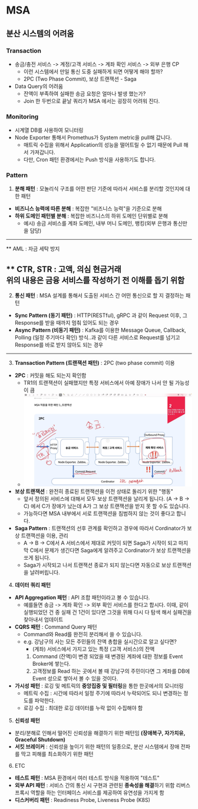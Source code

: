# MSA

## 분산 시스템의 어려움

### Transaction

- 송금/충전 서비스 -> 계정/고객 서비스 -> 계좌 확인 서비스 -> 외부 은행 CP
  - 이런 시스템에서 만일 통신 도중 실패하게 되면 어떻게 해야 할까?
  - 2PC (Two Phase Commit), 보상 트랜잭션 - Saga
- Data Query의 어려움
  - 잔액이 부족하여 실패한 송금 요청은 얼마나 발생 했는가?
  - Join 한 두번으로 끝날 쿼리가 MSA 에서는 굉장히 어려워 진다.

### Monitoring

- 시계열 DB를 사용하여 모니터링
- Node Exporter 통해서 Promethus가 System metric을 pull해 값니다.
  - 매트릭 수집을 위해서 Application의 성능을 떨어트릴 수 없기 때문에 Pull 해서 가져갑니다.
  - 다만, Cron 패턴 환경에서는 Push 방식을 사용하기도 합니다.

### Pattern


1. **분해 패턴** : 모놀리식 구조를 어떤 판단 기준에 따라서 서비스를 분리할 것인지에 대한 패턴
- **비즈니스 능력에 따른 분해** : 복잡한 "비즈니스 능력"을 기준으로 분해
- **하위 도메인 패턴별 분해** : 복잡한 비즈니스의 하위 도메인 단위별로 분해 
  - 예시) 송금 서비스를 계좌 도메인, 내부 머니 도메인, 뱅킹(외부 은행과 통신만을 담당)
---
** AML : 자금 세탁 방지  

** CTR, STR : 고액, 의심 현금거래  
위의 내용은 금융 서비스를 작성하기 전 이해를 돕기 위함
---

2. **통신 패턴** : MSA 설계를 통해서 도출된 서비스 간 어떤 통신으로 할 지 결정하는 패턴  

- **Sync Pattern (동기 패턴)** : HTTP(RESTful), gRPC 과 같이 Request 이후, 그 Response를 받을 때까지 멈춰 있어도 되는 경우
- **Async Pattern (비동기 패턴)** : Kafka를 이용한 Message Queue, Callback, Polling (일정 주기마다 확인) 방식..과 같이 다른 서비스로 Request를 넘기고 Response를 바로 받지 않아도 되는 경우

---

3. **Transaction Pattern (트랜잭션 패턴)** : 2PC (two phase commit) 이용  

- **2PC** : 커밋을 해도 되는지 확인함
  - TR1의 트랜잭션이 실패했지만 특정 서비스에서 아예 장애가 나서 안 될 가능성이 큼
  - ![img.png](../ImageDirectory/img.png)
- **보상 트랜잭션** : 완전히 종료된 트랜잭션을 이전 상태로 돌리기 위한 "행동"
  - 앞서 정의된 서비스에 대해서 모두 보상 트랜잭션을 날리게 됩니다. (A -> B -> C) 에서 C가 장애가 났는데 A가 그 보상 트랜잭션을 받지 못 할 수도 있습니다.
  - 가능하다면 MSA 내부에서 서로 트랜잭션을 침범하지 않는 것이 좋다고 합니다.
- **Saga Pattern** : 트랜잭션의 선후 관계를 확인하고 경우에 따라서 Cordinator가 보상 트랜잭션을 이용, 관리
  - A -> B -> C에서 A 서비스에서 제대로 커밋이 되면 Saga가 시작이 되고 마지막 C에서 문제가 생긴다면 Saga에게 알려주고 Cordinator가 보상 트랜잭션을 쏘게 됩니다.
  - Saga가 시작되고 나서 트랜잭션 종료가 되지 않는다면 자동으로 보상 트랜잭션을 날려버립니다.  

4. **데이터 쿼리 패턴**
- **API Aggregation 패턴** : API 조합 패턴이라고 볼 수 있습니다.
  - 예를들면 송금 -> 계좌 확인 -> 외부 확인 서비스를 한다고 합시다. 이때, 같이 실행되었던 건 중 실패 건 1건이 있다면 그것을 위해 다시 다 탐색 해서 실패건을 찾아내서 업데이트
- **CQRS 패턴** : Command Query 패턴
  - Command와 Read를 완전히 분리해서 쓸 수 있습니다. 
  - e.g. 강남구의 사는 모든 주민들의 잔액 총합을 실시간으로 알고 싶다면?
    - (계좌) 서비스에서 가지고 있는 특정 (고객 서비스)의 잔액
    1. Command (잔액)이 변경 되었을 때 변경된 계좌에 대한 정보를 Event Broker에 쌓는다.
    2. 고객정보를 Read 하는 곳에서 볼 때 강남구의 주민이다면 그 계좌를 DB에 Event 성으로 쌓아서 볼 수 있을 것이다.
- **가시성 패턴** : 로깅 및 메트릭의 **중앙집중 및 필터링**을 통한 한곳에서의 모니터링
  - 메트릭 수집 : 시간에 따라서 일정 주기에 따라서 누락되어도 되니 변경하는 정도를 파악한다.
  - 로깅 수집 : 최대한 로깅 데이터를 누락 없이 수집해야 함  

5. **신뢰성 패턴**
- 분리/분해로 인해서 떨어진 신뢰성을 해결하기 위한 패턴임 **(장애복구, 자가치유, Graceful Shutdown)**
- **서킷 브레이커** : 신뢰성을 높이기 위한 패턴의 일종으로, 분산 시스템에서 장애 전파를 막고 피해를 최소화하기 위한 패턴

6. ETC
- **테스트 패턴** : MSA 환경에서 여러 테스트 방식을 적용하여 "테스트"
- **외부 API 패턴** : 서비스 간의 통신 시 구현과 관련된 **종속성을 해결**하기 위함 리버스 프록시 역할을 하는 인터페이스 서비스를 제공하여 유연성을 가지게 함
- **디스커버리 패턴** : Readiness Probe, Liveness Probe (K8S)
   

